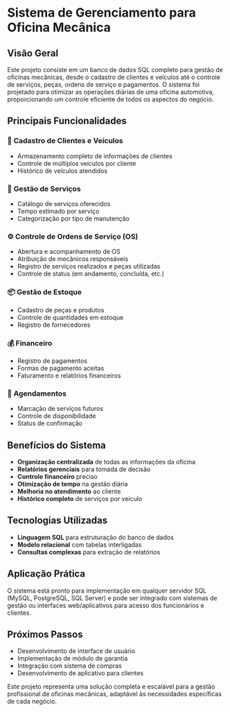 # Sistema de Gerenciamento para Oficina Mecânica

## Visão Geral
Este projeto consiste em um banco de dados SQL completo para gestão de oficinas mecânicas, desde o cadastro de clientes e veículos até o controle de serviços, peças, ordens de serviço e pagamentos. O sistema foi projetado para otimizar as operações diárias de uma oficina automotiva, proporcionando um controle eficiente de todos os aspectos do negócio.

## Principais Funcionalidades

### 🚗 **Cadastro de Clientes e Veículos**
- Armazenamento completo de informações de clientes
- Controle de múltiplos veículos por cliente
- Histórico de veículos atendidos

### 🔧 **Gestão de Serviços**
- Catálogo de serviços oferecidos
- Tempo estimado por serviço
- Categorização por tipo de manutenção

### ⚙️ **Controle de Ordens de Serviço (OS)**
- Abertura e acompanhamento de OS
- Atribuição de mecânicos responsáveis
- Registro de serviços realizados e peças utilizadas
- Controle de status (em andamento, concluída, etc.)

### 📦 **Gestão de Estoque**
- Cadastro de peças e produtos
- Controle de quantidades em estoque
- Registro de fornecedores

### 💰 **Financeiro**
- Registro de pagamentos
- Formas de pagamento aceitas
- Faturamento e relatórios financeiros

### 📅 **Agendamentos**
- Marcação de serviços futuros
- Controle de disponibilidade
- Status de confirmação

## Benefícios do Sistema

- **Organização centralizada** de todas as informações da oficina
- **Relatórios gerenciais** para tomada de decisão
- **Controle financeiro** preciso
- **Otimização de tempo** na gestão diária
- **Melhoria no atendimento** ao cliente
- **Histórico completo** de serviços por veículo

## Tecnologias Utilizadas
- **Linguagem SQL** para estruturação do banco de dados
- **Modelo relacional** com tabelas interligadas
- **Consultas complexas** para extração de relatórios

## Aplicação Prática
O sistema está pronto para implementação em qualquer servidor SQL (MySQL, PostgreSQL, SQL Server) e pode ser integrado com sistemas de gestão ou interfaces web/aplicativos para acesso dos funcionários e clientes.

## Próximos Passos
- Desenvolvimento de interface de usuário
- Implementação de módulo de garantia
- Integração com sistema de compras
- Desenvolvimento de aplicativo para clientes

Este projeto representa uma solução completa e escalável para a gestão profissional de oficinas mecânicas, adaptável às necessidades específicas de cada negócio.
